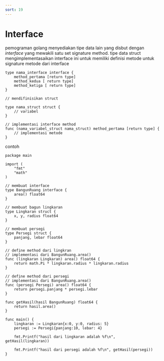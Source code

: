```yaml
---
sort: 19
---
```



# Interface

pemograman golang menyediakan tipe data lain yang disbut dengan _interface_ yang mewakili satu set signature method. tipe data struct mengimplementasaikan interface ini untuk memiliki definisi metode untuk signature metode dari interface

```
type nama_interface interface {
    method_pertama [return type]
    method_kedua [ return type]
    method_ketiga [ return type]
}

// mendifinisikan struct

type nama_struct struct {
    // variabel
}

// implementasi interface method
func (nama_variabel_struct nama_struct) method_pertama [return type] {
    // implementasi metode
}
```

contoh

```golang
package main

import (
    "fmt"
    "math"
)

// membuat interface
type BangunRuang interface {
    area() float64
}

// membuat bagun lingkaran
type Lingkaran struct {
    x, y, radius float64
}

// membuat persegi
type Persegi struct {
    panjang, lebar float64
}

// define method dari lingkran
// implementasi dari BangunRuang.area()
func (lingkaran Lingkaran) area() float64 {
    return math.Pi * lingkaran.radius * lingkaran.radius
}

// define method dari persegi
// implementasi dari BangunRuang.area()
func (persegi Persegi) area() float64 {
    return persegi.panjang * persegi.lebar
}

func getHasil(hasil BangunRuang) float64 {
    return hasil.area()
}

func main() {
    lingkaran := Lingkaran{x:0, y:0, radius: 5}
    persegi := Persegi{panjang:10, lebar: 4}

    fmt.Printf("hasil dari lingkaran adalah %f\n", getHasil(lingkaran))

    fmt.Printf("hasil dari persegi adalah %f\n", getHasil(persegi))
}
```

